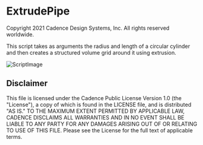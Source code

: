 ExtrudePipe
===============
Copyright 2021 Cadence Design Systems, Inc. All rights reserved worldwide.

This script takes as arguments the radius and length of a circular cylinder and then creates a structured volume grid around it using extrusion.

![ScriptImage](https://raw.github.com/pointwise/ExtrudePipe/master/ScriptImage.png)

Disclaimer
----------
This file is licensed under the Cadence Public License Version 1.0 (the "License"), a copy of which is found in the LICENSE file, and is distributed "AS IS." 
TO THE MAXIMUM EXTENT PERMITTED BY APPLICABLE LAW, CADENCE DISCLAIMS ALL WARRANTIES AND IN NO EVENT SHALL BE LIABLE TO ANY PARTY FOR ANY DAMAGES ARISING OUT OF OR RELATING TO USE OF THIS FILE. 
Please see the License for the full text of applicable terms.
	 


